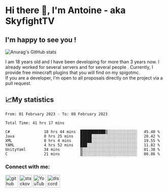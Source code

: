 # Hi there 👋, I'm Antoine - aka SkyfightTV
## I'm happy to see you !
![Anurag's GitHub stats](https://github-readme-stats.vercel.app/api?username=SKyfightTV&show_icons=true&theme=dark&count_private=true&)

I am 18 years old and I have been developing for more than 3 years now. I already worked for several servers and for several people . Currently, I provide free minecraft plugins that you will find on my spigotmc.<br>
If you are a developer, I'm open to all proposals directly on the project via a pull request.

## 📈My statistics
<!--START_SECTION:waka-->

```text
From: 01 February 2023 - To: 08 February 2023

Total Time: 41 hrs 17 mins

C#               18 hrs 44 mins  ███████████▒░░░░░░░░░░░░░   45.40 %
Java             8 hrs 25 mins   █████░░░░░░░░░░░░░░░░░░░░   20.42 %
XML              8 hrs 4 mins    █████░░░░░░░░░░░░░░░░░░░░   19.55 %
YAML             4 hrs 52 mins   ███░░░░░░░░░░░░░░░░░░░░░░   11.82 %
UnityYaml        34 mins         ▒░░░░░░░░░░░░░░░░░░░░░░░░   01.38 %
C                21 mins         ▒░░░░░░░░░░░░░░░░░░░░░░░░   00.86 %
```

<!--END_SECTION:waka-->

### Connect with me:

[<img src='https://cdn.jsdelivr.net/npm/simple-icons@3.0.1/icons/github.svg' alt='github' height='40'>](https://github.com/SkyfightTV)  [<img src='https://cdn.jsdelivr.net/npm/simple-icons@3.0.1/icons/stackoverflow.svg' alt='stackoverflow' height='40'>](https://stackoverflow.com/users/16952856)  [<img src='https://cdn.jsdelivr.net/npm/simple-icons@3.0.1/icons/youtube.svg' alt='YouTube' height='40'>](https://www.youtube.com/channel/UCjzzQNjlBr-AZ5j1A8lMMKw)  [<img src='https://cdn.jsdelivr.net/npm/simple-icons@3.0.1/icons/discord.svg' alt='discord' height='40'>](https://discord.gg/u8yzVac)  
